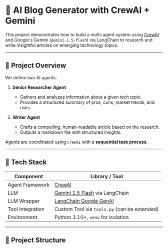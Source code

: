 # 🧠 AI Blog Generator with CrewAI + Gemini

This project demonstrates how to build a multi-agent system using [CrewAI](https://github.com/joaomdmoura/crewAI) and Google's Gemini (`gemini-1.5-flash`) via LangChain to research and write insightful articles on emerging technology topics.

---

## 🚀 Project Overview

We define two AI agents:

1. **Senior Researcher Agent**  
   - Gathers and analyzes information about a given tech topic.
   - Provides a structured summary of pros, cons, market trends, and risks.

2. **Writer Agent**  
   - Crafts a compelling, human-readable article based on the research.
   - Outputs a markdown file with structured insights.

Agents are coordinated using `CrewAI` with a **sequential task process**.

---

## 🧰 Tech Stack

| Component         | Library / Tool                       |
|------------------|--------------------------------------|
| Agent Framework   | [CrewAI](https://github.com/joaomdmoura/crewAI) |
| LLM               | [Gemini 1.5 Flash](https://ai.google.dev/gemini-api/docs/overview) via LangChain |
| LLM Wrapper       | [LangChain Google GenAI](https://python.langchain.com/docs/integrations/chat/google_genai/) |
| Tool Integration  | Custom Tool via `tools.py` (can be extended) |
| Environment       | Python 3.10+, `venv` for isolation   |

---

## 📁 Project Structure

